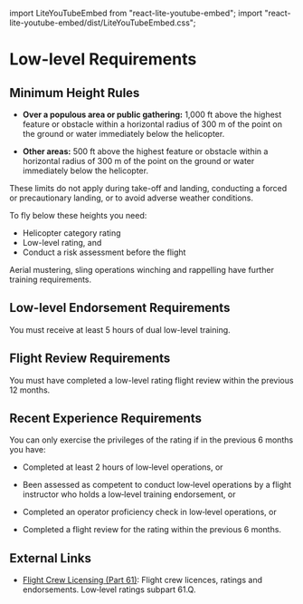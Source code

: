 import LiteYouTubeEmbed from "react-lite-youtube-embed";
import "react-lite-youtube-embed/dist/LiteYouTubeEmbed.css";

# Low-level Requirements

## Minimum Height Rules

- **Over a populous area or public gathering:** 1,000 ft above the highest feature or obstacle within a horizontal radius of 300 m of the point on the ground or water immediately below the helicopter.

- **Other areas:** 500 ft above the highest feature or obstacle within a horizontal radius of 300 m of the point on the ground or water immediately below the helicopter.

These limits do not apply during take-off and landing, conducting a forced or precautionary landing, or to avoid adverse weather conditions.

To fly below these heights you need:

- Helicopter category rating
- Low-level rating, and
- Conduct a risk assessment before the flight

Aerial mustering, sling operations winching and rappelling have further training requirements.

<LiteYouTubeEmbed
    id="rsz5oV9mT9A"
    title="CASA Explaining the Rules: Minimum Heights"
    poster="maxresdefault"
  />

## Low-level Endorsement Requirements

You must receive at least 5 hours of dual low-level training.

## Flight Review Requirements

You must have completed a low-level rating flight review within the previous 12 months.

## Recent Experience Requirements

You can only exercise the privileges of the rating if in the previous 6 months you have:

- Completed at least 2 hours of low‑level operations, or

- Been assessed as competent to conduct low‑level operations by a flight instructor who holds a low‑level training endorsement, or

- Completed an operator proficiency check in low‑level operations, or

- Completed a flight review for the rating within the previous 6 months.

## External Links

- [Flight Crew Licensing (Part 61)](https://www.casa.gov.au/rules/regulatory-framework/casr/part-61-casr-flight-crew-licensing): Flight crew licences, ratings and endorsements. Low‑level ratings subpart 61.Q.
